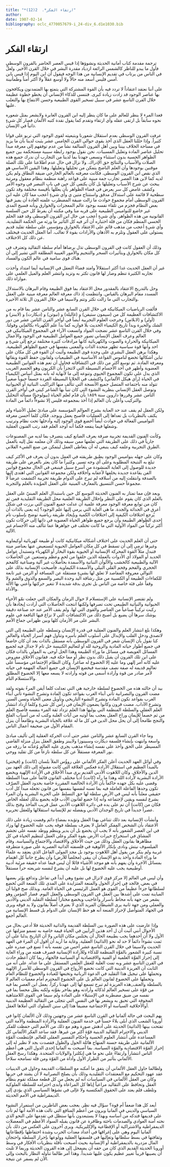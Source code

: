 ```yaml
---
title: "*ارتقاء الفكر*.  2(12)"
author: 
date: 1907-02-14
bibliography: oclc_4770057679-i_24-div_6.d1e1030.bib
---
```




#  ارتقاء الفكر 

 ترجمة  مقدمة  كتاب  أمانية الحديثة ونشوؤها 
 إذا قيس العصر الحاضر بالقرون الوسطى فأول ما يبدو للناظر كالشمس الرائعة ازدياد مقدرة البشر في خلال القرن الأخير. ولعلَّ في الناس من يرتاب في تقديم الإنسانية من هذا الوجه فيقول أن ابن اليوم إذا قيس بابن أمس فليس أسعد منه حالاً ولا أوسع عقلاً ولا أكثر أمناً وطمأنينة. 

 على أننا نعتقد اعتقاداً لا تردد فيه بأن القوة المشتركة التي يتمتع بها المتمدنون ويكافحون بها عناصر الوجود قد زادت زيادة كبرى. فتنسى للذكاء الإنساني أن يخطو خطوة عظيمة خلال القرن التاسع  عشر  في سبيل تسخير القوى الطبيعية وحسن الانتفاع بها والتغلب عليها. 

 فغدا المرء لا ينظر للعالم على ما كان ينظر إليه ابن القرون الغابرة ولايشعر بمثل شعوره نحوه سابقاً بل ارتقى عقله وأي ارتقاء وتقدم كما يقول نقدة كتبه الألمان فصار كل شيءٍ ذاتياً في الإنسان. 

 عرفت القرون الوسطى بعدم استقلال شعورنا وبتبعيته لقوى الوجود التي تربو على قوانا كثيراً. وإذا حللنا العقل الذي أخذ يقوى حوالي القرن الخامس  عشر  يثبت لدينا بأن ما يزيد في مساحة الخلاف بيننا وبين أهل القرون السالفة نشأ من عدم توفقهم إلى معرفة مبدأ تحليل عناصر المادة وتعليل المسببات. نحن نقول بوجود رابطة سببية مستحكمة بين جميع الظواهر الحسية بدون استثناء ونسعى جهدنا بما لدينا من التجارب أن ندرك جميع هذه الصلات والأسباب والنتائج حق الإدراك. ولا نزال في حال عدم اطلاعنا على تلك الصلة موقنين بوجودها وأن العلم الناضج يتمكن من تحليلها وتعليلها. وهذا اليقين الأساسي هو الذي نقص ابن القرون الوسطى. فكانت معرفته بالعالم الخارجي ضيقة النطاق ولم يكن لديه كما لابن هذا العصر تجارب جمة مبنية على قواعد راهنة منظمة بنظام معقول ومرتبة يبحث عن شرح الأسباب وتعليلها بل كأن يكتفي كل حين في باب التبصر في وجوه الأمر وكشف غامض كل سر يعرض في فضاء الظواهر بأن يعللها بأقيسة مختلفة وقد تكون سطحية لا قائمة على استدلال مدقق واستنتاج  متين  ي   وأي شيءٍ أعجب مما كان عليه ابن القرون الوسطى أمام مجموع حوادث ما زالت ضيقة المضطرب علمته العادة أن يميز فيها بعض النظام فجزم من تلقاء نفسه بوجود عالم المعجزات والخوارق وبأنه فسيح المدى غير خاضع للنواميس الطبيعية على قربه منا وفي مكنته أن يفرط كل حين السلسة القانونية من هذه الظواهر. وأي شيءٍ أعجب من حال ابن القرون الوسطى وقد فقد الحلم الحسي المنظم فكان من قلة اختباره أن أثر فيه كل التأثير ما ورثه من الحكمة التقليدية. وأي شيءٍ أعجب من مذهب قائم على الاعتقاد بالخوارق ومؤسس على سلطة تقليد قديم يستولى على العقول وتلزم به الأذهان والأرادات بقوة لا تغالب. أما العقل الحديث فيختلف عن ذلك كل الاختلاف. 

 وذلك أن العقول كانت في القرون الوسطى تذل برضاها أمام سلطة التقاليد وتعترف في كل مكان بالخوارق وبتأثيرات السحر والتنجيم والأمور الغيبية المطلقة التي تشير إلى أن هناك قوى سامية في عالم الكون والفساد. 

 غير أن العقل الحديث غدا أكثر استقلالاً وامتد فضاءُ التعقل في الإنسانية أيما امتداد وأخذت تجاربه الكثيرة تنظم وصار لها قانون تكثر به وتزيد وانتشر العلم والميل العلمي على موازاة ذلك. 

 وحل بالتدريج الاعتقاد بالمقدور محل الاعتقاد بما فوق الطبيعة وقام البرهان بالاستدلال المسدد مقام البرهان بالقياس. وانتظمت إذ ذاك معرفة العالم معرفة مبنية على العقل والتجارب التي ما زالت تكثر وتتم ولاسيما في خلال القرون ال  ثلاثة  الأخيرة. 

 فألقت الرياضيات الميكانيكة في خلال القرن السابع  عشر  والثامن  عشر  بما قام به من الاكتشافات العظيمة كل من (سيمون ستيفن) و (غاليلة) و (نيوتن) و (ديكارت) و (لايبنز) و (أولر) و (لابلاس) وخرجت العلوم التجربية أيضاً في أواخر القرن الثامن  عشر  من دور الشك والحيرة وبدأ تاريخ الكيمياء الحديث بلا فوازيه كما بدأ علم الكهرباء بكالفإني وفولتا. وفي خلال القرن التاسع  عشر  نضجت المواد واتسعت الآراء في المجموع الميكانيكي في العالم وعرف العقل الإنساني تصور جميع العوامل الطبيعية في الوجود والأعمال الميكانيكة والحرارة والصوت والكهربائية كانها مرادفات كثيرة مختلفة ترجع إلى شيءٍ و  احد  وأنها قوة سياسية تظهر متحدة الذات والمعنى بنفسها في جميع الظواهر الطبيعية.   وهكذا برهن العقل البشري على وحدة قوى الطبيعة وأثبت أن القوة في كل مكان على تباين أشكالها تخضع لناموس القواعد الأساسية في الطبيعيات ولقانون حفظ القوة وبقائها ومعرفة المادة. ثم توسع أكثر من ذلك في اكتشافاته فحاول أن تعم هذه القوانين الطبيعية العضوية وأظهر في  أحد  الأجسام البسيطة التي لاتتجزأ بأن الكربون وهو الجسم الغريب الذي يدل على تكون المجموع الحيوي وتنوعه إلى ما لأنهاية له بأنه يمثل أساس الكيمياء في الحياة (رأي هيكل الألماني) واكتشف في الخلايا البسيطة الفردة جسماً حيوياً صغيراً تتولد منه باجتماعه المتصل جميع الأنسجة التي تتألف منها التراكيب النباتية أو الحيوانية وتوصل العقل الإنساني بنظرية النشوءِ التي كان تنبأ بها الشاعر كيتي في أواخر القرن الثامن  عشر  وقررها داروين سنة  ١٨٥٩  بأن قدّم لعلم الحياة (بيولوجيا) مسألة التحليل والتركيب وأعلن بأن العالم إذا أخذ بمجموعه فليس إلا نشوءاًًًًًًً دائماً من المادة. 

 ولكن العقل لم يقف عند حد العناية بشرح العوالم المؤسسة على مبادئ تعليل الأشياء ولم يكتف بالنظريات بل تعداها إلى العمليات فأصبح يعمل ويوجد. فكان كلما أحسن معرفة النواميس الفعالة في حوادث أيضاً أخضع قوى الوجود إليه وأدخلها تحت نظام وترتيب وشغلها فيما ينفعه فكما أنه أوجد العلم فقد رتب الفنون العقلية. 

 وكأنت الفنون القديمة تجربية صرفة يعرف الصانع كيف يتصرف بما لديه من المصنوعات جارياً في ذلك على الطريقة التي تعلمها ممن سبقه وذلك لأن معلمه نقل إليه بالعمل الطرق التجربية وعلمه كيف ينبغي له أن يتعاطى العمل ليتمكن من صنع الشيء الفلاني. 

 وكان على جهله بنواميس الوجود يطبق طريقته في العمل بدون أن يعرف في الأكثر كيف تبلغ به النتيجة المطلوبة وعلى أي وجه تسير. وكثيراً ما كان يعثر بالعرض على طريقة جديدة للوصول إلى الغاية المنشودة من أسرع سبيل فينبغي في الحال مجموع قوانين الفن بقاعدة جديدة يخلفها لأعقابه وأخلافه ولكن مجموعة القوانين التي اهتدى إليها بالصدفة وانتقلت إليه من أسلافه لم تبرح على الدوام طريقة تجربية اكتشفت عرضاً لا مجموعاً حسن التنسيق بالمعارف المبنية على العقل المؤَيدة بالعلم والتجربة. 

 وبعد فإن مما تمتاز به الفنون الحديثة التوسع كل حين باستبدال العلم المبنيّ على العقل   بالعلم الذي كان يقوم على النظر وإحلال الطريقة العلمية محل الطريقة التقليدية فمن ثم كان من توابع معرفة الوجود معرفة علمية أن عدلت جميع الفنون التي برزت في شكل أعرق في الحداثة والجدة. ما هي الغاية التي يرمي إليها علم الوجود؟ إنه يعنى بالذات أن يُرجع اختلافات الكيفية إلى اختلافات الكمية وبإيجاد طريقة رياضية توضح بإسلوب تام  إحدى  الظواهر الطبيعة وأن يرجع جميع ظواهر الحياة العضوية في ذاتها إلى حركات تكون أكثر تركباً من المواد الأولية التي ما كانت تختلف في جواهرها عما تتألف منه الأجسام غير الآلية. 

 حتى أن العلم الحديث على اختلاف أشكاله ميكانيكية كانت أو طبيعة كهربائية أوكيماوية وغيرها ترمي إلى أن تسقط في كل مكان العوامل الحيوية لتسنعيض عنها بعناصر ميتة فتبدل مثلاً القوة المحركة الإنسانية أو الحيوية بقوة البخار أو الكهرباء وتستبدل عوامل الحديد أو الفولاذ أي الأدوات بالعملة الذين خلقوا من لحم وعظم وتستعين عن الحأصلات الآلية والطبيعية كالخشب والألوأن النباتية والأسمدة بحأصلات غير آلية وصناعية كالفحم الحجري والفحم وفحم القلي النيلي والأسمدة الكيماوية. فأصبحت الإنسانية بذلك على التوالي معروفة المقاصد لا تعلق لها بشيءٍ مستقلة عن المسافة أو الزمن غير تابعة للكفاءات الطبيعة أو الكسبية من مثل رشاقة اليد وحدة البصر والسمع والذوق والشم ولا وقفاً على فئة خاصة من الناس بل تجري بدقة شديدة لا تتغير حركتها وأعني بها الآلة والأداة. 

 ولم تقتصر الإنسانية على الإستسلام لا حوال الزمان والمكان التي جعلت نمّو الأحياء الحيوانية والنباتية الطبيعي تحت تصرفها ولكنها انتجت الحأصلات التي أرادت إيجادها بأن ركبت تركيباً صناعياً من العناصر والقوى التي لها. ولم يقف الأمر عند حد صناعة دقيقة يوشك سرها أن يضيع بل أصبح ذلك من الاكتشافات التي لا نزاع فيها النافعة في علوم البشر على مر الأزمان كلها وبين ظهراني جماع الأمم. 

 وهكذا بلغ انتشار العلم والفنون العقلية في قدرة الإنسان وتسلطه على الطبيعة إلى التي لاتصدق ودخل القلب والإبدال على أسلوب العلم بأسره وتنأول فهم أسرار الحياة والعالم. كنا نقول بأن الإنسان شعر في القرون الوسطى بأنه مستقل بالذات بعد أن كان خاضعاً في   جميع أطوار حياته المادية والروحية لله أو لتعاليم الكنيسة حل تام لا جدال فيه لجميع المسائل العويصة في مسائل ما وراءِ الطبيعة وهذا الحل أوحى به المولى بالذات فكان على ابن تلك القرون أن يقبل ذلك بدون نظر أو مما حكة فيه. فقانون الأخلاق مفروض عليه كانه أمر إلهي وما عليه إلا الخضوع له صاغراً. وكان النظام الإجتماعي مؤسساً على تعاليم قديمة له صفة نصف مقدسة فيخضع الإنسأن في جميع أعماله المهمة في حياته لأمر صادر من قوة وأرادة أسمى من قوته وأرادته لا يسعه معها إلا الخضوع المطلق والاستسلام التام. 

 بيد أن حالته هذه من الخضوع لسلطة خارجية هي التي تعدلت كلما أيقن المرءُ بقوته ولقد مضت القرون والنصرانية تأتي أبناء الغرب بقواعد تكون المادة وتشرح النشوء تأتي أبناء الغرب بقواعد تكون المادة وتشرح النشوء التاريخي وتأويل معنى الحياة وتسن السنن وتشرع الآداب. مضت قرون وكانوا يضعون الإيمان في رأس كل شيءٍ وكلما ازداد انتشار العلم العقلي والسلطة المنظمة التي يوليها هذا العلم تزداد ثقة المرء بنفسه فأصبح العلم من ثم خصماً للإيمان وراح العقل يعجب بما أوتيه من آيات الغلبة وكتب له من أسباب الفلج والنجح طامحاً إلى أن يحل محل الدين في كل ما له علاقة بالحياة البشرية وطامعاً أن ينزل المقام الأول من صحيفة أعمال الناس. 

 وما جاء القرن السابع  عشر  والثامن  عشر  حتى أدت الحركة العقلية إلى تأليف مبادئ واسعة وانتهت بإنشاء فلسفة ديكارت وسبينوزا ولايبنز وطفق العقل ينزل منزلة القاضي المسيطر على الحق وأخذ على نفسه إنشاء مذهب يجري عليه العالم وُعدَّته ما رزقه من نور المعرفة مستقلاً عن كل سلطة نازعاً من كل تقليد ووحي. 

 وفي أوائل العهد الحديث أعلن الفكر الألماني على روؤُس الملأ بلسان (كانت) و (فيختي) بالمبدأ العظيم في استقلال الأرادة فعكس العلاقة التي كانت مقبولة إلى ذلك العهد بين الدين والأخلاق. وكان اللاهوت الأدبي القديم يرى مبدأ الأخلاق في الأرادة الإلهية ويخضع الأرادة البشرية لأرادة الله وهذا ما رآه (كانت) أدباً مختلف القانون قائماً على مبدأ السلطة وقضى عليه بكل جهده حاكماً بأن الأرادة الخالصة المقررة خاصة بحدود العقل الصرّف تكون وحدها الفاعلة العاملة فيه بما تسنه لنفسها بنفسها من قانون تجعله مبدأ كل أدب   حقيقي معلناً بأنه ليس في الأرض سلطة لها حق التسلط على الحرية البشرية وأن المرءَ يشرع لنفسه ويقنن لإجتماعه وأنه إذا خضع لقانون الأدب فإنه يخضع بذلك لعقله الخاص فكان من (كانت) أن تم على يده في دائرة اللاهوت الأدبي عمل قريب المأخذ وفتح بذلك عصراً جديداً في تاريخ الوجدان الأدبي وبفضله تم للإنسانية استقلالها وللعقل تحريره. 

 وأنشأت الإنسانية بعد ذلك تتناغى بهذا العقل وتؤيده بمضاءٍ دائم وفضت زيادة على ذلك الاعتقاد بأن الشخص المفكر العامل لا يعترف بسلطة فوقه يجب عليه الخضوع لها وزاد في ابن العصر الشعور بأنه لا يجب أن يخضع بل أن يدير وينظم ووطد نفسه على تجشم المشاق في استخراج خيرات الأرض بقوة الفكر وعلى العمل لتنظيم الحياة في كل مظاهرها بقانون العقل وذلك من حيث الأخلاق والاقتصاد والاجتماع والسياسة. وقام الفيلسوف نيتش ونادى بإنكار الألوهية في فلسفته الذاتية العصرية على صورة متطرفة غربية ولم ينكر من يقول أهل اللاهوت بوجود بل مجد المولى الفاعل الذي يعتقد به علماءُ ما وراءِ المادة وأخذ يدعو الإنسان أن يبقى (مخلصاً للأرض) وأن يطرح جانباً كل اهتمام بمسائل الآخرة وأن يفهم بأنه هو موجد الأشياء قائلا أن ليس فيما عداه حقيقة مرئية أدبية أوطبيعية يجب عليه الخضوع لها بل عليه أن يشرع لنفسه شريعته حراً مستقلاً. 

 وأن ليس في العالم إلا مركز قوى لاتزال في نشوءٍ وهي أبداً في تفاعل وتدافع يؤَثر بعضها في بعض. فالجد في إحراز الحول والمنعة المتزايدة على المدى تلك المنعة التي تُخضع لسلطانها جزءاً عظيماً من القوى هو العمل الرئيسي في الحياة العامة. وبذلك صح قولنا أن المباينة تمت على أشدها بين العقل في القرون الوسطى والعقل اليوم. فصار المؤمن وهو يشعر من جهة بأنه محاط بأسرار وأعاجيب ويخضع مختاراً لسلطة التقليد الديني والأدبي والعملي ومن جهة ثانية يرى الشيطأن المريد الذي لا بعترف أصلاً بقانون ولا يد فوقه ويرى في الجهاد المتوأصل لإحراز المنعة أنه هو حظ الإنسان على الدوام بل قسط الإنسانية من العالم أجمع. 

 وإذا عارضت على هذه الصورة بين السلطة القديمة والذاتية الحديثة فلا أدعي بحال من الأحوال أنني أثبت أن ل  أحد  هذين الرأيين في الحياة قيمة خاصة به تسمو منزلتها عن الأول ولا أن أحدهما يجب بطبيعة الحال أن يختلس مكان الثاني ولا أن التاريخ يدلنا على   أن ثمت نشوءاً دائماً لا حد له نحو (الذاتية) العقلية. وغاية ما أريد أن أقول أن المرءَ في العهد الحديث ولاسيما في خلال القرن التاسع  عشر  أحس من نفسه بأنه ا  تسع  في صدره على نسبة كبيرة الشعور بالقوَّة المنظمة للذكاء وللأرادة الإنسانية فصرف همته من وراءِ الغاية إلى إحراز القوَّة العلمية أو الفنية والاقتصادية أو السياسة فالجهاد ربما كان أعظم حادث في القرن التاسع  عشر  وبه تمت الغلبة للعقل العلمي المستقل على ما عداه. على أنه من الثابت أن الغريزة الدينية التي كانت تخضع الأرواح في القرون الوسطى للأسرار الإلهية وتحملها على تبجيل هذا التقليد في الدعوة الربانية وتخنعها للعبادة والخضوع للنظام العام وتحملها على الخضوع لقانون العالم بل على الخشوع المحترم أمام معميات العالم لا بالسلطة والعنف_هذه الغريزة لم تبرح تسمع لها إلى عهدنا ركزاً. يعمل ابن العصر بما فيه من قوّة على تسخير العالم لذكائه وأرادته وهو يفاخر بقوَّته ولكنه يظل محساً بما في نفسه من ضيق مضطربة في الإستيلاء على المادة ولم سيما في القوى اللامتناهية المخوفة التي تحيق به ويشعر بها في النفس التي تتجلى من التقاليد العظيمة الدينية أوالأخلاقية السياسة أو الاجتماعية مضيفاً هذا إلى سنن السلوك التي أملاها العقل. 

 يهم البحث في حالة ألمانيا في القرن التاسع  عشر  من وجهتين وذلك لأن الألمان كانوا في أوروبا الشعب الذي أبلى بلاءً حسناً في خدمة الفنون العقلية والأرادة المنظمة والأمة التي تفتحت بينها (الذاتية) الحديثة على أدهش صورة وهم مع ذلك من الأمم التي حفظت للفكر الديني والاحترام التقاليد الدينية قوّة أكثر من غيرها. فقد ساعد الفكر الألماني كل المساعدة على أنتشار العلوم الحسية وأحكام التفسير العقلي للعالم. فإنتظمت القوّة الألمانية على طريقة حسنة المنهاج هائلة الحول والطول فقصدت بجد لا نظير له إلى إحراز القوّة الاقتصادية والقوّة السياسة. بما أصبحت به ألمانيا  إحدى  الدول التي هي أعظم الناس انتشاراً وارتقاءً على نحو ما هي إنكلترا والولايات المتحدة. وهكذا رسخ العقل الألماني بتأثير من الطراز الأول وأداة من القوّة ومن قلة تسامحه سلاحاً. 

 ولطالما حاول العقل الألماني أن يتفق ما أمكنه مع السلطات القديمة وحاول في الدينيات عقد عهود التحكيم مع المعتقدات التقليدية وذلك بأن يصلح النصرانية لا أن يشتد في حربها وكان من العقل الألماني في السياسات أنه لم يجعل من كل قطعة مملكة تقوم بنظام العقل   وتحافظ على التقاليد مراعياً إياها كل المراعاة وأبدى احترامه للسلطة الملوكية وتلطف فلم يعتد على الحقوق المكتسبة ولا غإلى في نشؤها السياسي الذي يؤدي إلى الديمقراطية في الأمم الحديثة. 

 أيعد كل هذا ضعفاً أم قوة؟ سؤَال فيه نظر. يعجب بعض الناظرين من استمرار النشوء السياسي والديني في ألمانيا ويرون من أعظم المنافع التي نالت هذه الأمة أنها لم تأت على قديمها فتدكه من أساسه وبهذا لا يستبعدون بأنها ستظل في تقدمها على النحو الذي نحته آمنة العوادي والصدمات باحثة وظافرة عن قانون يقبله السواد الأعظم في المعضلات الديمقراطية والاشتراكية أو الإقطاعية والإكليريكية. ويرى آخرون على العكس من ذلك بأن ألمانيا اليوم وهي على إغراقها في أعداد معدات الحرب وشدة احتفاظها بإقطاعاتها وثقافتها في بسط سلطانها وتغإليها في فلسفتها العقلية وولوعها بإحراز السلطة واحتجأن المال مزدرية بالديمقراطية أو الإنسانية بحيث أصبحت نأقلة بنظريات الأفكار في وسط أوروبا الحديثة القديم الذي كان من حقه أن يضمحل إلى هذه القرون الحديثة وربما لا تلبث أن يصيبها قريباً تغيير عظيم يكون عليها شديداً. وهذا أمر طالما تنأوله النظار بالبحث وإلى الأن لم يسفر عن نتيجة. 

